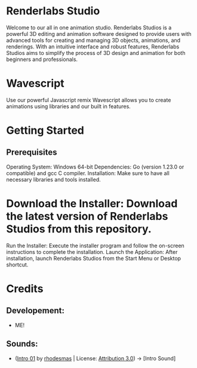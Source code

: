 # Renderlabs Studio
Welcome to our all in one animation studio. 
Renderlabs Studios is a powerful 3D editing and animation software designed to provide users with advanced tools for creating and managing 3D objects, animations, and renderings. With an intuitive interface and robust features, Renderlabs Studios aims to simplify the process of 3D design and animation for both beginners and professionals.

# Wavescript
Use our powerful Javascript remix Wavescript allows you to create animations using libraries and our built in features.

# Getting Started
## Prerequisites
Operating System: Windows 64-bit
Dependencies: Go (version 1.23.0 or compatible) and gcc C compiler.
Installation: Make sure to have all necessary libraries and tools installed.
# Download the Installer: Download the latest version of Renderlabs Studios from this repository.
Run the Installer: Execute the installer program and follow the on-screen instructions to complete the installation.
Launch the Application: After installation, launch Renderlabs Studios from the Start Menu or Desktop shortcut.

# Credits
## Developement: 
- ME!
## Sounds:
- ([Intro 01](https://freesound.org/people/rhodesmas/sounds/353206/) by [rhodesmas](https://freesound.org/people/rhodesmas/) | License: [Attribution 3.0](http://creativecommons.org/licenses/by/3.0/)) -> [Intro Sound]
